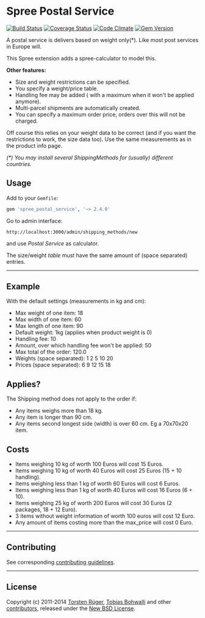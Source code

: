 # Spree Postal Service

[![Build Status](https://travis-ci.org/futhr/spree-postal-service.svg?branch=2-4-stable)](https://travis-ci.org/futhr/spree-postal-service)
[![Coverage Status](https://img.shields.io/coveralls/futhr/spree-postal-service.svg)](https://coveralls.io/r/futhr/spree-postal-service?branch=2-4-stable)
[![Code Climate](https://codeclimate.com/github/futhr/spree-postal-service/badges/gpa.svg)](https://codeclimate.com/github/futhr/spree-postal-service)
[![Gem Version](https://badge.fury.io/rb/spree_postal_service.svg)](http://badge.fury.io/rb/spree_postal_service)

A postal service is delivers based on weight only(*). Like most post services in Europe will.

This Spree extension adds a spree-calculator to model this.

**Other features:**

- Size and weight restrictions can be specified.
- You specify a weight/price table.
- Handling fee may be added ( with a maximum when it won't be applied anymore).
- Multi-parcel shipments are automatically created.
- You can specify a maximum order price, orders over this will not be charged.

Off course this relies on your weight data to be correct (and if you want the restrictions to work, the size data too).
Use the same measurements as in the product info page.

_(*) You may install several ShippingMethods for (usually) different countries._

## Usage

Add to your `Gemfile`:
```ruby
gem 'spree_postal_service', '~> 2.4.0'
```

Go to admin interface:

`http://localhost:3000/admin/shipping_methods/new`

and use _Postal Service_ as calculator.

The size/weight _table_ must have the same amount of (space separated) entries.

---

## Example

With the default settings (measurements in kg and cm):

- Max weight of one item: 18
- Max width of one item: 60
- Max length of one item: 90
- Default weight: 1kg (applies when product weight is 0)
- Handling fee: 10
- Amount, over which handling fee won't be applied: 50
- Max total of the order: 120.0
- Weights (space separated): 1 2 5 10 20
- Prices (space separated):  6 9 12 15 18

## Applies?

The Shipping method does not apply to the order if:

- Any items weighs more than 18 kg.
- Any item is longer than 90 cm.
- Any items second longest side (width) is over 60 cm. Eg a 70x70x20 item.

## Costs

- Items weighing 10 kg of worth 100 Euros will cost 15 Euros.
- Items weighing 10 kg of worth 40 Euros will cost 25 Euros (15 + 10 handling).
- Items weighing less than 1 kg of worth 60 Euros will cost 6 Euros.
- Items weighing less than 1 kg of worth 40 Euros will cost 16 Euros (6 + 10).
- Items weighing 25 kg of worth 200 Euros will cost 30 Euros (2 packages, 18 + 12 Euro).
- 3 items without weight information of worth 100 euros will cost 12 Euro.
- Any amount of items costing more than the max_price will cost 0 Euro.

---

## Contributing

See corresponding [contributing guidelines][1].

---

## License

Copyright (c) 2011-2014 [Torsten Rüger][2], [Tobias Bohwalli][3] and other [contributors][4], released under the [New BSD License][5].

[1]: https://github.com/futhr/spree-postal-service/blob/master/CONTRIBUTING.md
[2]: https://github.com/dancinglightning
[3]: https://github.com/futhr
[4]: https://github.com/futhr/spree-postal-service/graphs/contributors
[5]: https://github.com/futhr/spree-postal-service/blob/master/LICENSE.md
